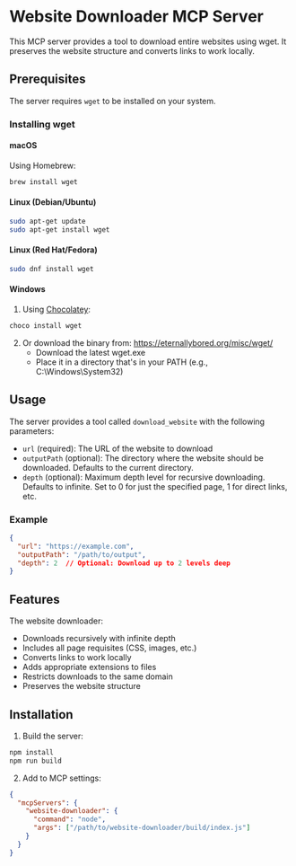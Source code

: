 # Website Downloader MCP Server

This MCP server provides a tool to download entire websites using wget. It preserves the website structure and converts links to work locally.


## Prerequisites

The server requires `wget` to be installed on your system.

### Installing wget

#### macOS
Using Homebrew:
```bash
brew install wget
```

#### Linux (Debian/Ubuntu)
```bash
sudo apt-get update
sudo apt-get install wget
```

#### Linux (Red Hat/Fedora)
```bash
sudo dnf install wget
```

#### Windows
1. Using [Chocolatey](https://chocolatey.org/):
```bash
choco install wget
```

2. Or download the binary from: https://eternallybored.org/misc/wget/
   - Download the latest wget.exe
   - Place it in a directory that's in your PATH (e.g., C:\Windows\System32)

## Usage

The server provides a tool called `download_website` with the following parameters:

- `url` (required): The URL of the website to download
- `outputPath` (optional): The directory where the website should be downloaded. Defaults to the current directory.
- `depth` (optional): Maximum depth level for recursive downloading. Defaults to infinite. Set to 0 for just the specified page, 1 for direct links, etc.

### Example

```json
{
  "url": "https://example.com",
  "outputPath": "/path/to/output",
  "depth": 2  // Optional: Download up to 2 levels deep
}
```

## Features

The website downloader:
- Downloads recursively with infinite depth
- Includes all page requisites (CSS, images, etc.)
- Converts links to work locally
- Adds appropriate extensions to files
- Restricts downloads to the same domain
- Preserves the website structure

## Installation

1. Build the server:
```bash
npm install
npm run build
```

2. Add to MCP settings:
```json
{
  "mcpServers": {
    "website-downloader": {
      "command": "node",
      "args": ["/path/to/website-downloader/build/index.js"]
    }
  }
}
